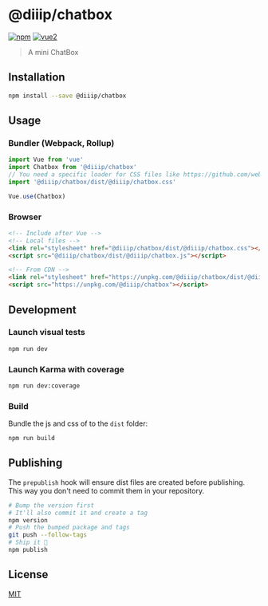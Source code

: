 # @diiip/chatbox

[![npm](https://img.shields.io/npm/v/@diiip/chatbox.svg)](https://www.npmjs.com/package/@diiip/chatbox) [![vue2](https://img.shields.io/badge/vue-2.x-brightgreen.svg)](https://vuejs.org/)

> A mini ChatBox

## Installation

```bash
npm install --save @diiip/chatbox
```

## Usage

### Bundler (Webpack, Rollup)

```js
import Vue from 'vue'
import Chatbox from '@diiip/chatbox'
// You need a specific loader for CSS files like https://github.com/webpack/css-loader
import '@diiip/chatbox/dist/@diiip/chatbox.css'

Vue.use(Chatbox)
```

### Browser

```html
<!-- Include after Vue -->
<!-- Local files -->
<link rel="stylesheet" href="@diiip/chatbox/dist/@diiip/chatbox.css"></link>
<script src="@diiip/chatbox/dist/@diiip/chatbox.js"></script>

<!-- From CDN -->
<link rel="stylesheet" href="https://unpkg.com/@diiip/chatbox/dist/@diiip/chatbox.css"></link>
<script src="https://unpkg.com/@diiip/chatbox"></script>
```

## Development

### Launch visual tests

```bash
npm run dev
```

### Launch Karma with coverage

```bash
npm run dev:coverage
```

### Build

Bundle the js and css of to the `dist` folder:

```bash
npm run build
```

## Publishing

The `prepublish` hook will ensure dist files are created before publishing. This
way you don't need to commit them in your repository.

```bash
# Bump the version first
# It'll also commit it and create a tag
npm version
# Push the bumped package and tags
git push --follow-tags
# Ship it 🚀
npm publish
```

## License

[MIT](http://opensource.org/licenses/MIT)
